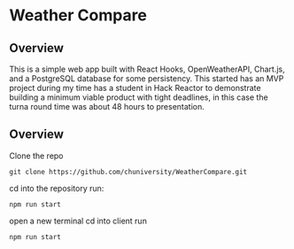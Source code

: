 # Weather Compare

## Overview
This is a simple web app built with React Hooks, OpenWeatherAPI, Chart.js, and a PostgreSQL database for some persistency. This started has an MVP project during my time has a student in Hack Reactor to demonstrate building a minimum viable product with tight deadlines, in this case the turna round time was about 48 hours to presentation.

## Overview
Clone the repo
```
git clone https://github.com/chuniversity/WeatherCompare.git
```
cd into the repository
run:
```
npm run start
```
open a new terminal
cd into client
run
```
npm run start
```